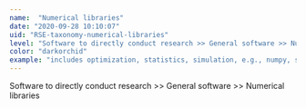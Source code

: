 ```yaml
---
name:  "Numerical libraries"
date: "2020-09-28 10:10:07"
uid: "RSE-taxonomy-numerical-libraries"
level: "Software to directly conduct research >> General software >> Numerical libraries"
color: "darkorchid"
example: "includes optimization, statistics, simulation, e.g., numpy, scikit-learn" 
---
```


Software to directly conduct research >> General software >> Numerical libraries